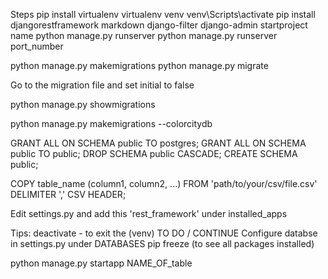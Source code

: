 Steps
pip install virtualenv
virtualenv venv
venv\Scripts\activate
pip install djangorestframework markdown django-filter
django-admin startproject name
python manage.py runserver
python manage.py runserver port_number

<!-- Migrations  -->

python manage.py makemigrations
python manage.py migrate

<!-- To remove the initial tables created by django -->
Go to the migration file and set initial to false

<!-- Shows the list of applied or not applied migrations  -->
python manage.py showmigrations

<!-- Remove Migrations  -->
python manage.py makemigrations --colorcitydb

<!-- pgAdmin SQL for dropping all tables -->

GRANT ALL ON SCHEMA public TO postgres;
GRANT ALL ON SCHEMA public TO public;
DROP SCHEMA public CASCADE;
CREATE SCHEMA public;

<!-- Moving data from a non sql but CSV file  -->
COPY table_name (column1, column2, ...) FROM 'path/to/your/csv/file.csv' DELIMITER ',' CSV HEADER;


Edit settings.py and add this 'rest_framework' under installed_apps

Tips:
deactivate - to exit the (venv)
TO DO / CONTINUE
Configure databse in settings.py under DATABASES
pip freeze (to see all packages installed)

python manage.py startapp NAME_OF_table
